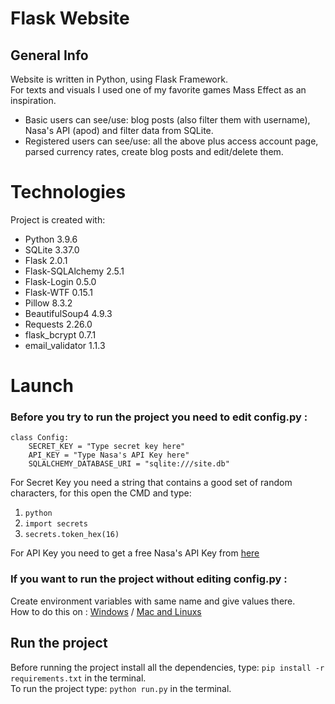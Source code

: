 # Flask Website
## General Info
Website is written in Python, using Flask Framework. <br>
For texts and visuals I used one of my favorite games Mass Effect  as an inspiration. 

* Basic users can see/use: blog posts (also filter them with username),  Nasa's API (apod) and filter data from SQLite.
* Registered users can see/use:  all the above plus access account page, parsed currency rates, create blog posts and edit/delete them.


# Technologies
Project is created with: <br>

* Python 3.9.6 
* SQLite 3.37.0
* Flask 2.0.1
* Flask-SQLAlchemy 2.5.1
* Flask-Login 0.5.0
* Flask-WTF 0.15.1
* Pillow 8.3.2
* BeautifulSoup4 4.9.3
* Requests 2.26.0
* flask_bcrypt 0.7.1
* email_validator 1.1.3

# Launch
### Before you try to run the project you need to edit config.py :
```
class Config:
    SECRET_KEY = "Type secret key here"
    API_KEY = "Type Nasa's API Key here"
    SQLALCHEMY_DATABASE_URI = "sqlite:///site.db"
```
For Secret Key you need a string that contains a good set of random characters, for this open the CMD and type: <br>
1. ```python ```
2. ```import secrets```
3. ```secrets.token_hex(16)```

      
For API Key you need to get a free Nasa's API Key from <a href="https://api.nasa.gov" target="_blank">here</a>

### If you want to run the project without editing config.py :

Create environment variables with same name and give values there. <br>
How to do this on :
<a href="https://www.youtube.com/watch?v=IolxqkL7cD8" target="_blank">Windows</a> 
/
<a href="https://www.youtube.com/watch?v=5iWhQWVXosU&t=0s" target="_blank">Mac and Linuxs</a>


## Run the project

Before running the project install all the dependencies, type: ```pip install -r requirements.txt``` in the terminal. <br>
To run the project type: ```python run.py``` in the terminal.
